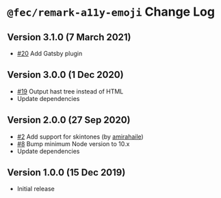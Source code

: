 # `@fec/remark-a11y-emoji` Change Log

## Version 3.1.0 (7 March 2021)

- [#20](https://github.com/florianeckerstorfer/remark-a11y-emoji/pull/20) Add Gatsby plugin

## Version 3.0.0 (1 Dec 2020)

- [#19](https://github.com/florianeckerstorfer/remark-a11y-emoji/pull/19) Output hast tree instead of HTML
- Update dependencies

## Version 2.0.0 (27 Sep 2020)

- [#2](https://github.com/florianeckerstorfer/remark-a11y-emoji/pull/2) Add support for skintones (by [amirahaile](https://github.com/amirahaile))
- [#8](https://github.com/florianeckerstorfer/remark-a11y-emoji/pull/8) Bump minimum Node version to 10.x
- Update dependencies

## Version 1.0.0 (15 Dec 2019)

- Initial release
